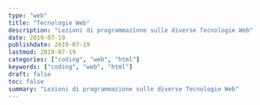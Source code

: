 ```yaml
---
type: "web"
title: "Tecnologie Web"
description: "Lezioni di programmazione sulle diverse Tecnologie Web"
date: 2019-07-19
publishdate: 2019-07-19
lastmod: 2019-07-19
categories: ["coding", "web", "html"]
keywords: ["coding", "web", "html"]
draft: false
toc: false
summary: "Lezioni di programmazione sulle diverse Tecnologie Web"
---
```

